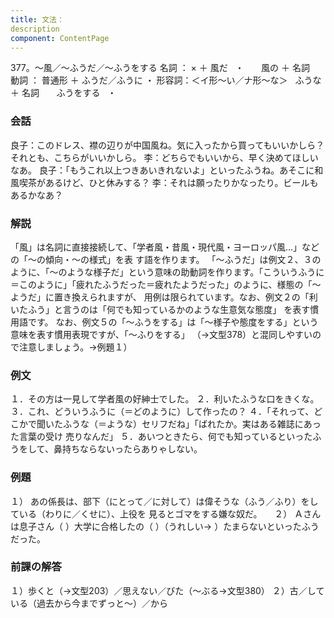 ```yaml
---
title: 文法：
description
component: ContentPage
---
```



377。～風／～ふうだ／～ふうをする
名詞 ： × ＋ 風だ   ・
      風の ＋ 名詞  
動詞 ： 普通形 ＋ ふうだ／ふうに ・
形容詞：＜イ形～い／ナ形～な＞   ふうな ＋ 名詞
      ふうをする   ・
### 会話
良子：このドレス、襟の辺りが中国風ね。気に入ったから買ってもいいかしら？それとも、こちらがいいかしら。
李：どちらでもいいから、早く決めてほしいなあ。
良子：「もうこれ以上つきあいきれないよ」といったふうね。あそこに和風喫茶があるけど、ひと休みする？
李：それは願ったりかなったり。ビールもあるかなあ？
### 解説
「風」は名詞に直接接続して、「学者風・昔風・現代風・ヨーロッパ風…」などの「～の傾向・～の様式」を表 す語を作ります。
「～ふうだ」は例文２、３のように、「～のような様子だ」という意味の助動詞を作ります。「こういうふうに
＝このように」「疲れたふうだった＝疲れたようだった」のように、様態の「～ようだ」に置き換えられますが、 用例は限られています。なお、例文２の「利いたふう」と言うのは「何でも知っているかのような生意気な態度」 を表す慣用語です。
なお、例文５の「～ふうをする」は「～様子や態度をする」という意味を表す慣用表現ですが、「～ふりをする」
（→文型378）と混同しやすいので注意しましょう。→例題１）
### 例文
１．その方は一見して学者風の好紳士でした。
２．利いたふうな口をきくな。
３．これ、どういうふうに（＝どのように）して作ったの？
４．「それって、どこかで聞いたふうな（＝ような）セリフだね」「ばれたか。実はある雑誌にあった言葉の受け 売りなんだ」
５．あいつときたら、何でも知っているといったふうをして、鼻持ちならないったらありゃしない。
### 例題
１） あの係長は、部下（にとって／に対して）は偉そうな（ふう／ふり）をしている（わりに／くせに）、上役を
見るとゴマをする嫌な奴だ。    
２） Ａさんは息子さん（ ）大学に合格したの（ ）（うれしい→ ）たまらないといったふうだった。
### 前課の解答
１）歩くと（→文型203）／思えない／びた（～ぶる→文型380）
２）古／している（過去から今までずっと～）／から

